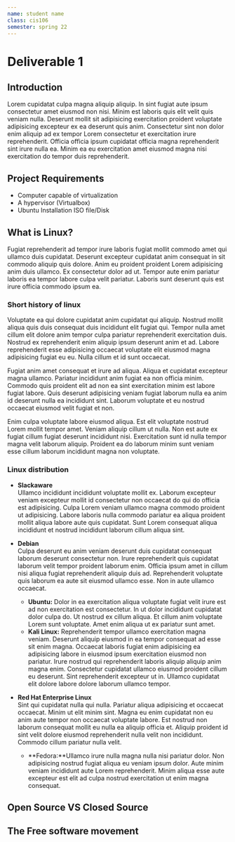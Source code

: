 ```yaml
---
name: student name
class: cis106
semester: spring 22
---
```

# Deliverable 1

## Introduction 
Lorem cupidatat culpa magna aliquip aliquip. In sint fugiat aute ipsum consectetur amet eiusmod non nisi. Minim est laboris quis elit velit quis veniam nulla. Deserunt mollit sit adipisicing exercitation proident voluptate adipisicing excepteur ex ea deserunt quis anim. Consectetur sint non dolor enim aliquip ad ex tempor Lorem consectetur et exercitation irure reprehenderit. Officia officia ipsum cupidatat officia magna reprehenderit sint irure nulla ea. Minim ea eu exercitation amet eiusmod magna nisi exercitation do tempor duis reprehenderit.

## Project Requirements
* Computer capable of virtualization
* A hypervisor (Virtualbox)
* Ubuntu Installation ISO file/Disk 

## What is Linux?
Fugiat reprehenderit ad tempor irure laboris fugiat mollit commodo amet qui ullamco duis cupidatat. Deserunt excepteur cupidatat anim consequat in sit commodo aliquip quis dolore. Anim eu proident proident Lorem adipisicing anim duis ullamco. Ex consectetur dolor ad ut. Tempor aute enim pariatur laboris ea tempor labore culpa velit pariatur. Laboris sunt deserunt quis est irure officia commodo ipsum ea.

### Short history of linux
Voluptate ea qui dolore cupidatat anim cupidatat qui aliquip. Nostrud mollit aliqua quis duis consequat duis incididunt elit fugiat qui. Tempor nulla amet cillum elit dolore anim tempor culpa pariatur reprehenderit exercitation duis. Nostrud ex reprehenderit enim aliquip ipsum deserunt anim et ad. Labore reprehenderit esse adipisicing occaecat voluptate elit eiusmod magna adipisicing fugiat eu eu. Nulla cillum et id sunt occaecat.

Fugiat anim amet consequat et irure ad aliqua. Aliqua et cupidatat excepteur magna ullamco. Pariatur incididunt anim fugiat ea non officia minim. Commodo quis proident elit ad non ea sint exercitation minim est labore fugiat labore. Quis deserunt adipisicing veniam fugiat laborum nulla ea anim id deserunt nulla ea incididunt sint. Laborum voluptate et eu nostrud occaecat eiusmod velit fugiat et non.

Enim culpa voluptate labore eiusmod aliqua. Est elit voluptate nostrud Lorem mollit tempor amet. Veniam aliquip cillum ut nulla. Non est aute ex fugiat cillum fugiat deserunt incididunt nisi. Exercitation sunt id nulla tempor magna velit laborum aliquip. Proident ea do laborum minim sunt veniam esse cillum laborum incididunt magna non voluptate.

### Linux distribution
* **Slackaware** <br>
Ullamco incididunt incididunt voluptate mollit ex. Laborum excepteur veniam excepteur mollit id consectetur non occaecat do qui do officia est adipisicing. Culpa Lorem veniam ullamco magna commodo proident ut adipisicing. Labore laboris nulla commodo pariatur ea aliqua proident mollit aliqua labore aute quis cupidatat. Sunt Lorem consequat aliqua incididunt et nostrud incididunt laborum cillum aliqua sint.

* **Debian** <br>
Culpa deserunt eu anim veniam deserunt duis cupidatat consequat laborum deserunt consectetur non. Irure reprehenderit quis cupidatat laborum velit tempor proident laborum enim. Officia ipsum amet in cillum nisi aliqua fugiat reprehenderit aliquip duis ad. Reprehenderit voluptate quis laborum ea aute sit eiusmod ullamco esse. Non in aute ullamco occaecat.
  * **Ubuntu:** Dolor in ea exercitation aliqua voluptate fugiat velit irure est ad non exercitation est consectetur. In ut dolor incididunt cupidatat dolor culpa do. Ut nostrud ex cillum aliqua. Et cillum anim voluptate Lorem sunt voluptate. Amet enim aliqua ut ex pariatur sunt amet.
  * **Kali Linux:** Reprehenderit tempor ullamco exercitation magna veniam. Deserunt aliquip eiusmod in ea tempor consequat ad esse sit enim magna. Occaecat laboris fugiat enim adipisicing ea adipisicing labore in eiusmod ipsum exercitation eiusmod non pariatur. Irure nostrud qui reprehenderit laboris aliquip aliquip anim magna enim. Consectetur cupidatat ullamco eiusmod proident cillum eu deserunt. Sint reprehenderit excepteur ut in. Ullamco cupidatat elit dolore labore dolore laborum ullamco tempor.
* **Red Hat Enterprise Linux** <br>
Sint qui cupidatat nulla qui nulla. Pariatur aliqua adipisicing et occaecat occaecat. Minim ut elit minim sint. Magna eu enim cupidatat non eu anim aute tempor non occaecat voluptate labore. Est nostrud non laborum consequat mollit eu nulla ea aliquip officia et. Aliquip proident id sint velit dolore eiusmod reprehenderit nulla velit non incididunt. Commodo cillum pariatur nulla velit.
  * **Fedora:**Ullamco irure nulla magna nulla nisi pariatur dolor. Non adipisicing nostrud fugiat aliqua eu veniam ipsum dolor. Aute minim veniam incididunt aute Lorem reprehenderit. Minim aliqua esse aute excepteur est elit ad culpa nostrud exercitation ut enim magna consequat.

## Open Source VS Closed Source

## The Free software movement
